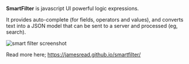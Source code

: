 **SmartFilter** is javascript UI powerful logic expressions.

It provides auto-complete (for fields, operators and values), and converts text into a JSON model that can be sent to a server and processed (eg, search).

![smart filter screenshot](https://jamesread.github.io/smartfilter/images/screenshot1.png "smart filter screenshot")

Read more here; https://jamesread.github.io/smartfilter/

